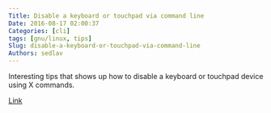 ```yaml
---
Title: Disable a keyboard or touchpad via command line
Date: 2016-08-17 02:00:37
Categories: [cli]
tags: [gnu/linux, tips]
Slug: disable-a-keyboard-or-touchpad-via-command-line
Authors: sedlav
---
```


Interesting tips that shows up how to disable a keyboard or touchpad device using X commands.

[Link](http://www.technopic.net/2016/08/disable-keyboard-or-touchpad-in-linux.html)
